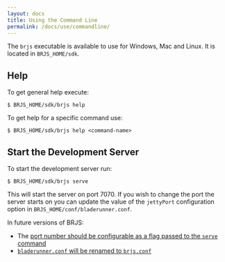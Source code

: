 ```yaml
---
layout: docs
title: Using the Command Line
permalink: /docs/use/commandline/
---
```


The `brjs` executable is available to use for Windows, Mac and Linux. It is located in `BRJS_HOME/sdk`.

## Help

To get general help execute:

    $ BRJS_HOME/sdk/brjs help

To get help for a specific command use:

    $ BRJS_HOME/sdk/brjs help <command-name>

## Start the Development Server

To start the development server run:

    $ BRJS_HOME/sdk/brjs serve

This will start the server on port 7070. If you wish to change the port the server starts on you can update the value of the `jettyPort` configuration option in `BRJS_HOME/conf/bladerunner.conf`.

<div class="doc-feedback alert alert-info">
  <p>In future versions of BRJS:</p>
  <ul>
    <li>The <a href="https://github.com/BladeRunnerJS/brjs/issues/281">port number should be configurable as a flag passed to the <code>serve</code> command</a></li>
    <li><a href="https://github.com/BladeRunnerJS/brjs/issues/280"><code>bladerunner.conf</code> will be renamed to <code>brjs.conf</code></a></li>
  </ul>
</div>